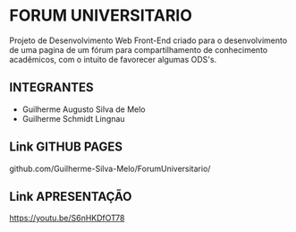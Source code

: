 # FORUM UNIVERSITARIO 
Projeto de Desenvolvimento Web Front-End criado para o desenvolvimento de uma pagina de um fórum para compartilhamento de conhecimento acadêmicos, com o intuito de favorecer algumas ODS's. 
## INTEGRANTES
- Guilherme Augusto Silva de Melo</br>
- Guilherme Schmidt Lingnau
## Link GITHUB PAGES
github.com/Guilherme-Silva-Melo/ForumUniversitario/
## Link APRESENTAÇÃO
https://youtu.be/S6nHKDfOT78

